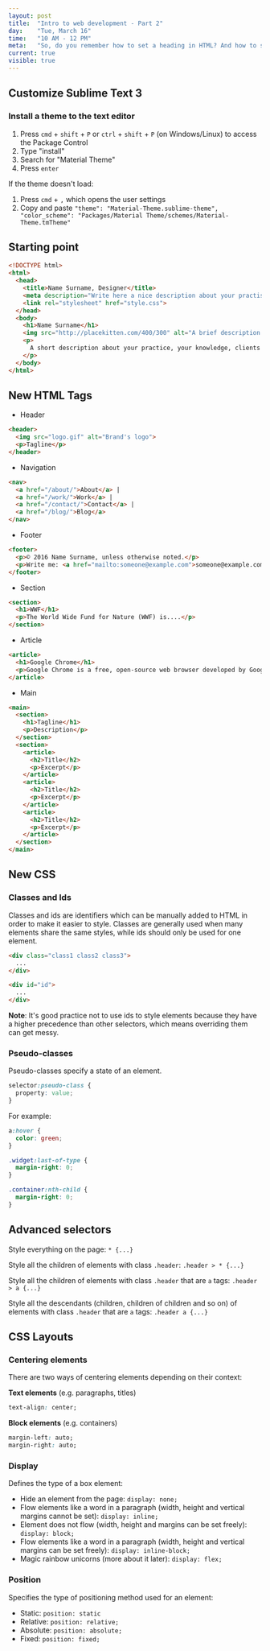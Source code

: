 ```yaml
---
layout: post
title:  "Intro to web development - Part 2"
day:    "Tue, March 16"
time:   "10 AM - 12 PM"
meta:   "So, do you remember how to set a heading in HTML? And how to style a paragrpah? Sure you do! During this lecture we review our HTML knowledge and we introduce new HTML tags and CSS properties"
current: true
visible: true
---
```


## Customize Sublime Text 3

### Install a theme to the text editor

1. Press `cmd` + `shift` + `P` or `ctrl` + `shift` + `P` (on Windows/Linux) to access the Package Control
2. Type "install"
3. Search for "Material Theme"
4. Press `enter`

If the theme doesn't load:

1. Press `cmd` + `,` which opens the user settings
2. Copy and paste `"theme": "Material-Theme.sublime-theme", "color_scheme": "Packages/Material Theme/schemes/Material-Theme.tmTheme"`

## Starting point

```html
<!DOCTYPE html>
<html>
  <head>
    <title>Name Surname, Designer</title>
    <meta description="Write here a nice description about your practise and persona. Between 150 and 160 characters">
    <link rel="stylesheet" href="style.css">
  </head>
  <body>
    <h1>Name Surname</h1>
    <img src="http://placekitten.com/400/300" alt="A brief description of the picture for screenreaders of if the load fails">
    <p>
      A short description about your practice, your knowledge, clients you worked for, your skills, etc.
    </p>
  </body>
</html>
```

## New HTML Tags

- Header

```html
<header>
  <img src="logo.gif" alt="Brand's logo">
  <p>Tagline</p>
</header>
```

- Navigation

```html
<nav>
  <a href="/about/">About</a> |
  <a href="/work/">Work</a> |
  <a href="/contact/">Contact</a> |
  <a href="/blog/">Blog</a>
</nav>
```

- Footer

```html
<footer>
  <p>© 2016 Name Surname, unless otherwise noted.</p>
  <p>Write me: <a href="mailto:someone@example.com">someone@example.com</a></p>
</footer>
```

- Section

```html
<section>
  <h1>WWF</h1>
  <p>The World Wide Fund for Nature (WWF) is....</p>
</section>
```

- Article

```html
<article>
  <h1>Google Chrome</h1>
  <p>Google Chrome is a free, open-source web browser developed by Google, released in 2008.</p>
</article>
```

- Main

```html
<main>
  <section>
    <h1>Tagline</h1>
    <p>Description</p>
  </section>
  <section>
    <article>
      <h2>Title</h2>
      <p>Excerpt</p>
    </article>
    <article>
      <h2>Title</h2>
      <p>Excerpt</p>
    </article>
    <article>
      <h2>Title</h2>
      <p>Excerpt</p>
    </article>
  </section>
</main>
```

## New CSS

### Classes and Ids

Classes and ids are identifiers which can be manually added to HTML in order to make it easier to style. Classes are generally used when many elements share the same styles, while ids should only be used for one element.

```html
<div class="class1 class2 class3">
  ...
</div>

<div id="id">
  ...
</div>
```

**Note**: It's good practice not to use ids to style elements because they have a higher precedence than other selectors, which means overriding them can get messy.

### Pseudo-classes

Pseudo-classes specify a state of an element.

```css
selector:pseudo-class {
  property: value;
}
```

For example:

```css
a:hover {
  color: green;
}

.widget:last-of-type {
  margin-right: 0;
}

.container:nth-child {
  margin-right: 0;
}
```

## Advanced selectors

Style everything on the page: `* {...}`

Style all the children of elements with class `.header`: `.header > * {...}`

Style all the children of elements with class `.header` that are `a` tags: `.header > a {...}`

Style all the descendants (children, children of children and so on) of elements with class `.header` that are `a` tags: `.header a {...}`

## CSS Layouts

### Centering elements

There are two ways of centering elements depending on their context:

**Text elements** (e.g. paragraphs, titles)

```css
text-align: center;
```

**Block elements** (e.g. containers)

```css
margin-left: auto;
margin-right: auto;
```

### Display

Defines the type of a box element:

- Hide an element from the page: `display: none;`
- Flow elements like a word in a paragraph (width, height and vertical margins cannot be set): `display: inline;`
- Element does not flow (width, height and margins can be set freely): `display: block;`
- Flow elements like a word in a paragraph (width, height and vertical margins can be set freely): `display: inline-block;`
- Magic rainbow unicorns (more about it later): `display: flex;`

### Position

Specifies the type of positioning method used for an element:

- Static: `position: static`
- Relative: `position: relative;`
- Absolute: `position: absolute;`
- Fixed: `position: fixed;`